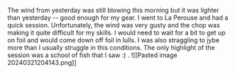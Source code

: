 The wind from yesterday was still blowing this morning but it was lighter than yesterday -- good enough for my gear. I went to La Perouse and had a quick session. Unfortunately, the wind was very gusty and the chop was making it quite difficult for my skills. I would need to wait for a bit to get up on foil and would come down off foil in lulls. I was also straggling to jybe more than I usually struggle in this conditions.  The only highlight of the session was a school of fish that I saw :) . ![[Pasted image 20240321204143.png]]